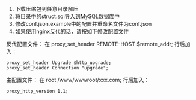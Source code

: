 1. 下载压缩包到任意目录解压
2. 将目录中的struct.sql导入到MySQL数据库中
3. 修改conf.json.example中的配置并重命名文件为conf.json
4. 如果使用nginx反代的话，请按如下修改配置文件

反代配置文件：
在 proxy_set_header REMOTE-HOST $remote_addr; 行后加入：
```
proxy_set_header Upgrade $http_upgrade;
proxy_set_header Connection "upgrade";
```

主配置文件：
在 root /www/wwwroot/xxx.com; 行后加入：
```
proxy_http_version 1.1;
```
